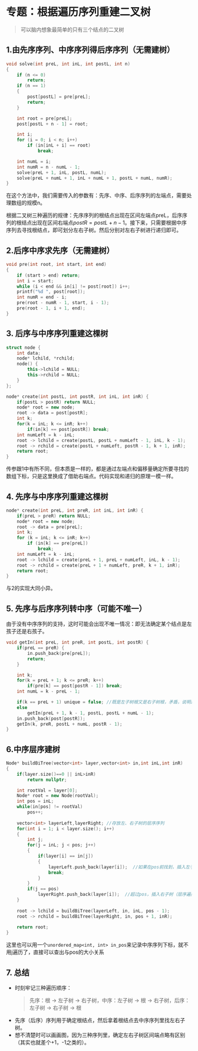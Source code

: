 # 专题：根据遍历序列重建二叉树

> 可以脑内想象最简单的只有三个结点的二叉树

## 1.由先序序列、中序序列得后序序列（无需建树）
```cpp
void solve(int preL, int inL, int postL, int n)
{
    if (n <= 0)
        return;
    if (n == 1)
    {
        post[postL] = pre[preL];
        return;
    }

    int root = pre[preL];
    post[postL + n - 1] = root;

    int i;
    for (i = 0; i < n; i++)
        if (in[inL + i] == root)
            break;

    int numL = i;
    int numR = n - numL - 1;
    solve(preL + 1, inL, postL, numL);
    solve(preL + numL + 1, inL + numL + 1, postL + numL, numR);
}
```
在这个方法中，我们需要传入的参数有：先序、中序、后序序列的左端点，需要处理数组的规模n。

根据二叉树三种遍历的规律：先序序列的根结点出现在区间左端点preL，后序序列的根结点出现在区间右端点$postR=postL+n-1$。接下来，只需要根据中序序列去寻找根结点，即可划分左右子树。然后分别对左右子树进行递归即可。

## 2.后序中序求先序（无需建树）
```cpp
void pre(int root, int start, int end)
{
    if (start > end) return;
    int i = start;
    while (i < end && in[i] != post[root]) i++;
    printf("%d ", post[root]);
    int numR = end - i;
    pre(root - numR - 1, start, i - 1);
    pre(root - 1, i + 1, end);
}
```

## 3. 后序与中序序列重建这棵树
```cpp
struct node {
    int data;
    node* lchild, *rchild;
    node() {
        this->lchild = NULL;
        this->rchild = NULL;
    }
};

node* create(int postL, int postR, int inL, int inR) {
    if(postL > postR) return NULL;
    node* root = new node;
    root -> data = post[postR];
    int k;
    for(k = inL; k <= inR; k++)
        if(in[k] == post[postR]) break;
    int numLeft = k - inL;
    root -> lchild = create(postL, postL + numLeft - 1, inL, k - 1);
    root -> rchild = create(postL + numLeft, postR - 1, k + 1, inR);
    return root;
}
```
传参跟1中有所不同，但本质是一样的，都是通过左端点和偏移量确定所要寻找的数组下标，只是这里换成了借助右端点。代码实现和递归的原理一模一样。

## 4. 先序与中序序列重建这棵树
```cpp
node* create(int preL, int preR, int inL, int inR) {
    if(preL > preR) return NULL;
    node* root = new node;
    root -> data = pre[preL];
    int k;
    for (k = inL; k <= inR; k++)
        if (in[k] == pre[preL])
            break;
    int numLeft = k - inL;
    root -> lchild = create(preL + 1, preL + numLeft, inL, k - 1);
    root -> rchild = create(preL + 1 + numLeft, preR, k + 1, inR);
    return root;
}
```
与2的实现大同小异。

## 5. 先序与后序序列转中序（可能不唯一）
由于没有中序序列的支持，这时可能会出现不唯一情况：即无法确定某个结点是左孩子还是右孩子。
```cpp
void getIn(int preL, int preR, int postL, int postR) {
    if(preL == preR) {
        in.push_back(pre[preL]);
        return;
    }

    int k;
    for(k = preL + 1; k <= preR; k++)
        if(pre[k] == post[postR - 1]) break;
    int numL = k - preL - 1;

    if(k == preL + 1) unique = false; //既是左子树根又是右子树根，矛盾，说明这棵树无法唯一确定。
    else
        getIn(preL + 1, k - 1, postL, postL + numL - 1);
    in.push_back(post[postR]);
    getIn(k, preR, postL + numL, postR - 1);
}
```

## 6.中序层序建树
```cpp
Node* buildBiTree(vector<int> layer,vector<int> in,int inL,int inR)
{
    if(layer.size()==0 || inL>inR) 
        return nullptr;

    int rootVal = layer[0];
    Node* root = new Node(rootVal);
    int pos = inL;
    while(in[pos] != rootVal) 
        pos++;
 
    vector<int> layerLeft,layerRight; //存放左、右子树的层序序列
    for(int i = 1; i < layer.size(); i++)
    {
        int j;
        for(j = inL; j < pos; j++)
        {
            if(layer[i] == in[j])
            {
                layerLeft.push_back(layer[i]);  //如果在pos前找到，插入左子树
                break;
            }
        }
        if(j == pos) 
            layerRight.push_back(layer[i]);  //超过pos，插入右子树（层序遍历保持左右子树层序遍历顺序的一致性）
    }
    
    root -> lchild = buildBiTree(layerLeft, in, inL, pos - 1);
    root -> rchild = buildBiTree(layerRight, in, pos + 1, inR);
 
    return root;
}
```
这里也可以用一个```unordered_map<int, int> in_pos```来记录中序序列下标，就不用j遍历了，直接可以查出与pos的大小关系

## 7. 总结
- 时刻牢记三种遍历顺序：
  > 先序：根 -> 左子树 -> 右子树，中序：左子树 -> 根 -> 右子树，后序：左子树 -> 右子树 -> 根
- 先序（后序）序列用于确定根结点，然后拿着根结点去中序序列里找左右子树。
- 想不清楚时可以画画图，因为三种序列里，确定左右子树区间端点略有区别（其实也就差个+1，-1之类的）。